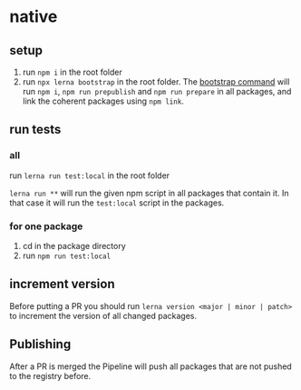 # native

## setup

1. run `npm i` in the root folder
2. run `npx lerna bootstrap` in the root folder. The [bootstrap command](https://github.com/lerna/lerna/tree/main/commands/bootstrap) will run `npm i`, `npm run prepublish` and `npm run prepare` in all packages, and link the coherent packages using `npm link`.

## run tests

### all

run `lerna run test:local` in the root folder

`lerna run **` will run the given npm script in all packages that contain it. In that case it will run the `test:local` script in the packages.

### for one package

1. cd in the package directory
2. run `npm run test:local`

## increment version

Before putting a PR you should run `lerna version <major | minor | patch>` to increment the version of all changed packages.

## Publishing

After a PR is merged the Pipeline will push all packages that are not pushed to the registry before.
